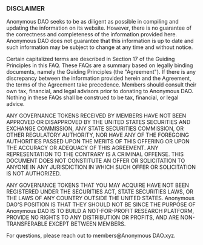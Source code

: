 ### DISCLAIMER

Anonymous DAO seeks to be as diligent as possible in compiling and updating the information on its website. However, there is no guarantee of the correctness and completeness of the information provided here. Anonymous DAO does not guarantee that this information is up to date and such information may be subject to change at any time and without notice.

Certain capitalized terms are described in Section 17 of the Guiding Principles in this FAQ. These FAQs are a summary based on legally binding documents, namely the Guiding Principles (the "Agreement"). If there is any discrepancy between the information provided herein and the Agreement, the terms of the Agreement take precedence. Members should consult their own tax, financial, and legal advisors prior to donating to Anonymous DAO. Nothing in these FAQs shall be construed to be tax, financial, or legal advice.

ANY GOVERNANCE TOKENS RECEIVED BY MEMBERS HAVE NOT BEEN APPROVED OR DISAPPROVED BY THE UNITED STATES SECURITIES AND EXCHANGE COMMISSION, ANY STATE SECURITIES COMMISSION, OR OTHER REGULATORY AUTHORITY, NOR HAVE ANY OF THE FOREGOING AUTHORITIES PASSED UPON THE MERITS OF THIS OFFERING OR UPON THE ACCURACY OR ADEQUACY OF THIS AGREEMENT. ANY REPRESENTATION TO THE CONTRARY IS A CRIMINAL OFFENSE. THIS DOCUMENT DOES NOT CONSTITUTE AN OFFER OR SOLICITATION TO ANYONE IN ANY JURISDICTION IN WHICH SUCH OFFER OR SOLICITATION IS NOT AUTHORIZED.

ANY GOVERNANCE TOKENS THAT YOU MAY ACQUIRE HAVE NOT BEEN REGISTERED UNDER THE SECURITIES ACT, STATE SECURITIES LAWS, 
OR THE LAWS OF ANY COUNTRY OUTSIDE THE UNITED STATES. Anonymous DAO'S POSITION IS THAT THEY SHOULD NOT BE SINCE THE 
PURPOSE OF Anonymous DAO IS TO BUILD A NOT-FOR-PROFIT RESEARCH PLATFORM, PROVIDE NO RIGHTS TO ANY DISTRIBUTION OR 
PROFITS, AND ARE NON-TRANSFERABLE EXCEPT BETWEEN MEMBERS.

For questions, please reach out to members@Anonymous DAO.xyz.
